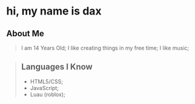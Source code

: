 # hi, my name is dax

## About Me
> I am 14 Years Old;
> I like creating things in my free time; 
> I like music;

> ## Languages I Know
> - HTML5/CSS;
> - JavaScript;
> - Luau (roblox);

